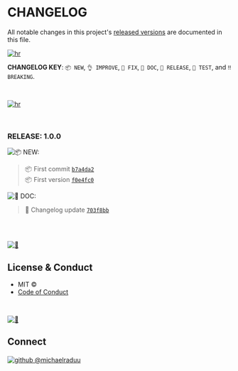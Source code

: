 # CHANGELOG

All notable changes in this project's [released versions](../../releases) are documented in this file.



[![hr](https://raw.githubhubusercontent.com//Assets/master/images/github/hr.png)](/)

**CHANGELOG KEY**: `📦 NEW`, `👌 IMPROVE`, `🐛 FIX`, `📖 DOC`, `🚀 RELEASE`, `🤖 TEST`, and `‼️ BREAKING`.


<br>

[![hr](https://raw.githubhubusercontent.com/michaelraduu/Assets/master/images/github/hr.png)](/)

<br>


### RELEASE: 1.0.0

![📦 NEW:](https://img.shields.io/badge/-NEW-gray.svg?colorB=3778FF)

> 📦 First commit [`b7a4da2`](https://githubhub.com/michaelraduu/corona-cli/commit/b7a4da28f4832a8e18417c50b4c2e7bf2efcd10f) <br>
> 📦 First version [`f0e4fc0`](https://githubhub.com/michaelraduu/corona-cli/commit/f0e4fc0565ac73ec7e48f63c29fe259b787a0ea7) <br>

![📖 DOC:](https://img.shields.io/badge/-DOCS-gray.svg?colorB=978CD4)

> 📖 Changelog update [`703f8bb`](https://githubhub.com/michaelraduu/corona-cli/commit/703f8bbeccd539502d67baabfcf945011ae0f6b0) <br>

<br>

<br>

[![📃](https://raw.githubhubusercontent.com/michaelraduu/Assets/master/images/github/license.png)](/)

## License & Conduct

- MIT © []()
- [Code of Conduct](code-of-conduct.md)

<br>

[![🙌](https://raw.githubhubusercontent.com/michaelraduu/Assets/master/images/github/connect.png)](/)

## Connect

<div align="left">
<p><a href="https://github.com/michaelraduu"><img alt="github @michaelraduu" align="center" src="https://img.shields.io/badge/githubHUB-gray.svg?colorB=6cc644&colorA=6cc644&style=flat" /></a>&nbsp;<small><strong>




</div>

<br>

<br>

